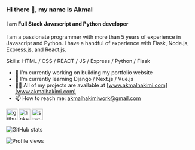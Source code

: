 ### Hi there 👋, my name is Akmal
#### I am Full Stack Javascript and Python developer
I am a passionate programmer with more than 5 years of experience in Javascript and Python. I have a handful of experience with Flask, Node.js, Express.js, and React.js.

Skills: HTML / CSS / REACT / JS / Express / Python / Flask

- 🔭 I’m currently working on building my portfolio website 
- 🌱 I’m currently learning Django / Next.js / Vue.js  
- 👨‍💻 All of my projects are available at [www.akmalhakimi.com](www.akmalhakimi.com)  
- 📫 How to reach me: akmalhakimiwork@gmail.com 


[<img src='https://cdn.jsdelivr.net/npm/simple-icons@3.0.1/icons/github.svg' alt='github' height='30'>](https://github.com/akmalhakimi1991)  [<img src='https://cdn.jsdelivr.net/npm/simple-icons@3.0.1/icons/linkedin.svg' alt='linkedin' height='30'>](https://www.linkedin.com/in/akmalhakimi1991/)  [<img src='https://cdn.jsdelivr.net/npm/simple-icons@3.0.1/icons/stackoverflow.svg' alt='stackoverflow' height='30'>](https://stackoverflow.com/users/akmalhakimi1991)  

![GitHub stats](https://github-readme-stats.vercel.app/api?username=akmalhakimi1991&show_icons=true)  

![Profile views](https://gpvc.arturio.dev/akmalhakimi1991)  
